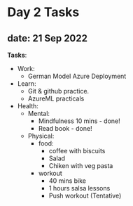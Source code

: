 # Day 2 Tasks 
## date: 21 Sep 2022

**Tasks**: 
- Work:
    - German Model Azure Deployment
- Learn:
    - Git & github practice. 
    - AzureML practicals 
- Health:
    - Mental: 
        - Mindfulness 10 mins - done! 
        - Read book - done!
    - Physical:
        - food:
            - coffee with biscuits 
            - Salad 
            - Chiken with veg pasta 
        - workout
            - 40 mins bike 
            - 1 hours salsa lessons 
            - Push workout (Tentative)
          